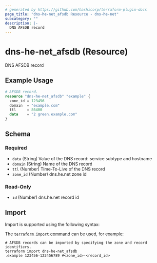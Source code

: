 ```yaml
---
# generated by https://github.com/hashicorp/terraform-plugin-docs
page_title: "dns-he-net_afsdb Resource - dns-he-net"
subcategory: ""
description: |-
  DNS AFSDB record
---
```


# dns-he-net_afsdb (Resource)

DNS AFSDB record

## Example Usage

```terraform
# AFSDB record.
resource "dns-he-net_afsdb" "example" {
  zone_id = 123456
  domain  = "example.com"
  ttl     = 86400
  data    = "2 green.example.com"
}
```

<!-- schema generated by tfplugindocs -->
## Schema

### Required

- `data` (String) Value of the DNS record: service subtype and hostname
- `domain` (String) Name of the DNS record
- `ttl` (Number) Time-To-Live of the DNS record
- `zone_id` (Number) dns.he.net zone id

### Read-Only

- `id` (Number) dns.he.net record id

## Import

Import is supported using the following syntax:

The [`terraform import` command](https://developer.hashicorp.com/terraform/cli/commands/import) can be used, for example:

```shell
# AFSDB records can be imported by specifying the zone and record identifiers.
terraform import dns-he-net_afsdb
.example 123456-123456789 #<zone_id>-<record_id>
```
